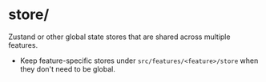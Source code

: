 # store/

Zustand or other global state stores that are shared across multiple features.

- Keep feature-specific stores under `src/features/<feature>/store` when they don't need to be global.